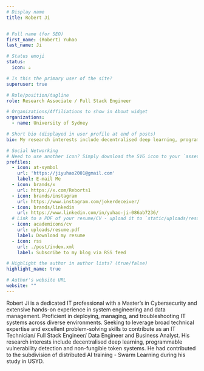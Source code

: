 ```yaml
---
# Display name
title: Robert Ji


# Full name (for SEO)
first_name: (Robert) Yuhao
last_name: Ji

# Status emoji
status:
  icon: ☕️

# Is this the primary user of the site?
superuser: true

# Role/position/tagline
role: Research Associate / Full Stack Engineer

# Organizations/Affiliations to show in About widget
organizations:
  - name: University of Sydney 

# Short bio (displayed in user profile at end of posts)
bio: My research interests include decentralised deep learning, programmable vulnerability detection and non-fungible token systems.

# Social Networking
# Need to use another icon? Simply download the SVG icon to your `assets/media/icons/` folder.
profiles:
  - icon: at-symbol
    url: 'https://jiyuhao2001@gmail.com'
    label: E-mail Me
  - icon: brands/x
    url: https://x.com/Reborts1
  - icon: brands/instagram
    url: https://www.instagram.com/jokerdeceiver/
  - icon: brands/linkedin
    url: https://www.linkedin.com/in/yuhao-ji-086ab7236/
  # Link to a PDF of your resume/CV - upload it to `static/uploads/resume.pdf`
  - icon: academicons/cv
    url: uploads/resume.pdf
    label: Download my resume
  - icon: rss
    url: ./post/index.xml
    label: Subscribe to my blog via RSS feed

# Highlight the author in author lists? (true/false)
highlight_name: true

# Author's website URL
website: ""
---
```

Robert Ji is a dedicated IT professional with a Master’s in Cybersecurity and extensive hands-on experience in system engineering and data management. Proficient in deploying, managing, and troubleshooting IT systems across diverse environments. Seeking to leverage broad technical expertise and excellent problem-solving skills to contribute as an IT Technician/ Full Stack Engineer/ Data Engineer and Business Analyst. His research interests include decentralised deep learning, programmable vulnerability detection and non-fungible token systems. He had contributed to the subdivision of distributed AI training - Swarm Learning during his study in USYD.
